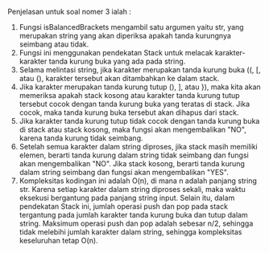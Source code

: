 Penjelasan untuk soal nomer 3 ialah :
1. Fungsi isBalancedBrackets mengambil satu argumen yaitu str, yang merupakan string yang akan diperiksa apakah tanda kurungnya seimbang atau tidak.
2. Fungsi ini menggunakan pendekatan Stack untuk melacak karakter-karakter tanda kurung buka yang ada pada string.
3. Selama melintasi string, jika karakter merupakan tanda kurung buka ((, [, atau {), karakter tersebut akan ditambahkan ke dalam stack.
4. Jika karakter merupakan tanda kurung tutup (), ], atau }), maka kita akan memeriksa apakah stack kosong atau karakter tanda kurung tutup tersebut cocok
   dengan tanda kurung buka yang teratas di stack. Jika cocok, maka tanda kurung buka tersebut akan dihapus dari stack.
5. Jika karakter tanda kurung tutup tidak cocok dengan tanda kurung buka di stack atau stack kosong, maka fungsi akan mengembalikan "NO", karena tanda
   kurung tidak seimbang.
6. Setelah semua karakter dalam string diproses, jika stack masih memiliki elemen, berarti tanda kurung dalam string tidak seimbang dan fungsi akan mengembalikan
   "NO". Jika stack kosong, berarti tanda kurung dalam string seimbang dan fungsi akan mengembalikan "YES".
7. Kompleksitas kodingan ini adalah O(n), di mana n adalah panjang string str. Karena setiap karakter dalam string diproses sekali, maka waktu eksekusi
   bergantung pada panjang string input. Selain itu, dalam pendekatan Stack ini, jumlah operasi push dan pop pada stack tergantung pada jumlah karakter
   tanda kurung buka dan tutup dalam string. Maksimum operasi push dan pop adalah sebesar n/2, sehingga tidak melebihi jumlah karakter dalam string, sehingga
   kompleksitas keseluruhan tetap O(n).
